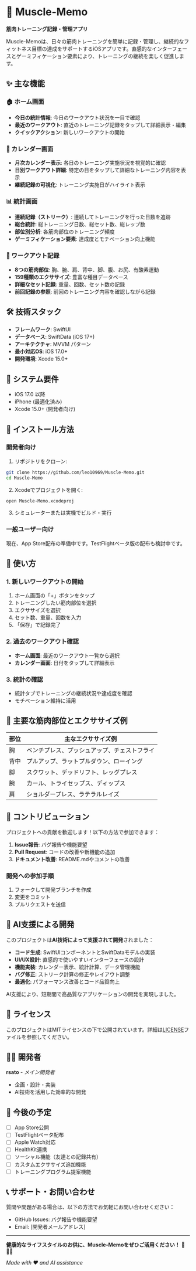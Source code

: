 # 💪 Muscle-Memo

**筋肉トレーニング記録・管理アプリ**

Muscle-Memoは、日々の筋肉トレーニングを簡単に記録・管理し、継続的なフィットネス目標の達成をサポートするiOSアプリです。直感的なインターフェースとゲーミフィケーション要素により、トレーニングの継続を楽しく促進します。

## ✨ 主な機能

### 🏠 ホーム画面
- **今日の統計情報**: 今日のワークアウト状況を一目で確認
- **最近のワークアウト**: 直近のトレーニング記録をタップして詳細表示・編集
- **クイックアクション**: 新しいワークアウトの開始

### 📅 カレンダー画面
- **月次カレンダー表示**: 各日のトレーニング実施状況を視覚的に確認
- **日別ワークアウト詳細**: 特定の日をタップして詳細なトレーニング内容を表示
- **継続記録の可視化**: トレーニング実施日がハイライト表示

### 📊 統計画面
- **連続記録（ストリーク）**: 連続してトレーニングを行った日数を追跡
- **総合統計**: 総トレーニング日数、総セット数、総レップ数
- **部位別分析**: 各筋肉部位のトレーニング頻度
- **ゲーミフィケーション要素**: 達成度とモチベーション向上機能

### 💪 ワークアウト記録
- **8つの筋肉部位**: 胸、腕、肩、背中、脚、腹、お尻、有酸素運動
- **159種類のエクササイズ**: 豊富な種目データベース
- **詳細なセット記録**: 重量、回数、セット数の記録
- **前回記録の参照**: 前回のトレーニング内容を確認しながら記録

## 🛠 技術スタック

- **フレームワーク**: SwiftUI
- **データベース**: SwiftData (iOS 17+)
- **アーキテクチャ**: MVVM パターン
- **最小対応OS**: iOS 17.0+
- **開発環境**: Xcode 15.0+

## 📱 システム要件

- iOS 17.0 以降
- iPhone (最適化済み)
- Xcode 15.0+ (開発者向け)

## 🚀 インストール方法

### 開発者向け
1. リポジトリをクローン:
```bash
git clone https://github.com/leo10969/Muscle-Memo.git
cd Muscle-Memo
```

2. Xcodeでプロジェクトを開く:
```bash
open Muscle-Memo.xcodeproj
```

3. シミュレーターまたは実機でビルド・実行

### 一般ユーザー向け
現在、App Store配布の準備中です。TestFlightベータ版の配布も検討中です。

## 📖 使い方

### 1. 新しいワークアウトの開始
1. ホーム画面の「+」ボタンをタップ
2. トレーニングしたい筋肉部位を選択
3. エクササイズを選択
4. セット数、重量、回数を入力
5. 「保存」で記録完了

### 2. 過去のワークアウト確認
- **ホーム画面**: 最近のワークアウト一覧から選択
- **カレンダー画面**: 日付をタップして詳細表示

### 3. 統計の確認
- 統計タブでトレーニングの継続状況や達成度を確認
- モチベーション維持に活用

## 🎯 主要な筋肉部位とエクササイズ例

| 部位 | 主なエクササイズ例 |
|------|-------------------|
| 胸 | ベンチプレス、プッシュアップ、チェストフライ |
| 背中 | プルアップ、ラットプルダウン、ローイング |
| 脚 | スクワット、デッドリフト、レッグプレス |
| 腕 | カール、トライセップス、ディップス |
| 肩 | ショルダープレス、ラテラルレイズ |

## 🤝 コントリビューション

プロジェクトへの貢献を歓迎します！以下の方法で参加できます：

1. **Issue報告**: バグ報告や機能要望
2. **Pull Request**: コードの改善や新機能の追加
3. **ドキュメント改善**: README.mdやコメントの改善

### 開発への参加手順
1. フォークして開発ブランチを作成
2. 変更をコミット
3. プルリクエストを送信

## 🤖 AI支援による開発

このプロジェクトは**AI技術によって支援されて開発**されました：

- **コード生成**: SwiftUIコンポーネントとSwiftDataモデルの実装
- **UI/UX設計**: 直感的で使いやすいインターフェースの設計
- **機能実装**: カレンダー表示、統計計算、データ管理機能
- **バグ修正**: ストリーク計算の修正やレイアウト調整
- **最適化**: パフォーマンス改善とコード品質向上

AI支援により、短期間で高品質なアプリケーションの開発を実現しました。

## 📄 ライセンス

このプロジェクトはMITライセンスの下で公開されています。詳細は[LICENSE](LICENSE)ファイルを参照してください。

## 👨‍💻 開発者

**rsato** - *メイン開発者*
- 企画・設計・実装
- AI技術を活用した効率的な開発

## 🔮 今後の予定

- [ ] App Store公開
- [ ] TestFlightベータ配布
- [ ] Apple Watch対応
- [ ] HealthKit連携
- [ ] ソーシャル機能（友達との記録共有）
- [ ] カスタムエクササイズ追加機能
- [ ] トレーニングプログラム提案機能

## 📞 サポート・お問い合わせ

質問や問題がある場合は、以下の方法でお気軽にお問い合わせください：

- GitHub Issues: バグ報告や機能要望
- Email: [開発者メールアドレス]

---

**健康的なライフスタイルのお供に、Muscle-Memoをぜひご活用ください！** 💪🏋️‍♂️

*Made with ❤️ and AI assistance* 
